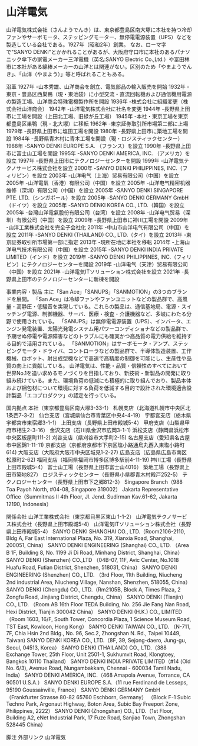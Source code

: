 # 山洋電気

山洋電気株式会社（さんようでんき）は、東京都豊島区南大塚に本社を持つ冷却ファンやサーボモータ、ステッピングモーター、無停電電源装置（UPS）などを製造している会社である。1927年（昭和2年）創業。
なお、ローマ字で"SANYO DENKI"とかかれることがあるが、大阪府守口市に本社のあるパナソニック傘下の家電メーカー三洋電機（英名:SANYO Electric Co.,Ltd.）や富田林市に本社がある綿棒メーカーの山洋とは関連がない。区別のため「やまようでんき」、「山洋（やまよう）」等と呼ばれることもある。

沿革
1927年 -山本秀雄、山洋商会を創立、電気部品の輸入販売を開始
1932年 -東京・豊島区西巣鴨（現・東池袋）に小型交流・直流回転機および通信機用電源の製造工場、山洋商会特殊電機製作所を開設
1936年 -株式会社に組織変更（株式会社山洋商会）
1942年 -山洋電気株式会社に社名を変更
1944年 -長野県上田市に工場を開設（上田北工場、旧緑が丘工場）
1945年 -本社・東京工場を東京都豊島区巣鴨（現・北大塚）に移転
1962年 -東京証券取引所市場第二部に上場
1979年 -長野県上田市に塩田工場を開設
1980年 -長野県上田市に築地工場を開設
1984年 -長野県青木村に青木工場を開設（現・ロジスティックセンター）
1988年 -SANYO DENKI EUROPE S.A. （フランス）を設立
1990年 -長野県上田市に富士山工場を開設
1995年 -SANYO DENKI AMERICA, INC. （アメリカ）を設立
1997年 -長野県上田市にテクノロジーセンターを開設
1999年 -山洋電気テクノサービス株式会社を設立
2000年 -SANYO DENKI PHILIPPINES, INC.（フィリピン）を設立
2003年 -山洋电气（上海）贸易有限公司（中国）を設立
2005年 -山洋電氣（香港）有限公司（中国）を設立
2005年 -山洋电气精密机器维修（深圳）有限公司（中国）を設立
2005年 -SANYO DENKI SINGAPORE PTE. LTD.（シンガポール）を設立
2005年 -SANYO DENKI GERMANY GmbH（ドイツ）を設立
2005年 -SANYO DENKI KOREA CO., LTD.（韓国）を設立
2005年 -台灣山洋電氣股份有限公司（台湾）を設立
2008年 -山洋电气贸易（深圳）有限公司（中国）を設立
2009年 -長野県上田市に神川工場を開設
2009年 -山洋工業株式会社を完全子会社化
2011年 -中山市山洋电气有限公司（中国）を設立
2011年 -SANYO DENKI (THAILAND) CO., LTD.（タイ）を設立
2013年 -東京証券取引所市場第一部に指定
2013年 -現所在地に本社を移転
2014年 -上海山洋电气技术有限公司（中国）を設立
2015年 -SANYO DENKI INDIA PRIVATE LIMITED（インド）を設立
2019年 -SANYO DENKI PHILIPPINES, INC.（フィリピン）にテクノロジーセンターを開設
2019年 -山洋电气（天津）贸易有限公司（中国）を設立
2021年 -山洋電気ITソリューション株式会社を設立
2021年 -長野県上田市のテクノロジーセンターに新棟を開設

事業内容・製品
主に「San Ace」「SANUPS」「SANMOTION」の3つのブランドを展開。
「San Ace」は冷却ファンやファンユニットなどの製品群で、高風量・高静圧・低騒音を実現している。これらの製品は、通信基地局、電源・スイッチング電源、制御機器、サーバ、医療・検査・介護機器など、多岐にわたる分野で使用されている。 
「SANUPS」は無停電電源装置（UPS）、インバータ、エンジン発電装置、太陽光発電システム用パワーコンディショナなどの製品群で、予期せぬ停電や電源障害などのトラブルにも確実かつ高品質の電力供給を維持する目的で活用されている。 
「SANMOTION」はサーボモータ・アンプ、ステッピングモータ・ドライバ、コントローラなどの製品群で、半導体製造装置、工作機械、ロボット、射出成型機などで高速で高精度の制御を可能にし、生産性や品質の向上に貢献している。
山洋電気は、性能・品質・信頼性のすべてにおいて世界No.1を追い求めるモノづくりを目指しており、新技術・新製品の開発に取り組み続けている。また、環境負荷の低減にも積極的に取り組んでおり、製品本体および梱包材について環境に対する負荷を低減する目的で設計された環境適合設計製品「エコプロダクツ」の認定を行っている。

国内拠点
本社（東京都豊島区南大塚3-33-1）
札幌支店（北海道札幌市中央区北1条西7-3-2）
仙台支店（宮城県仙台市青葉区中央4-4-19）
宇都宮支店（栃木県宇都宮市東宿郷3-1-1）
上田支店（長野県上田市殿城5-4）
甲府支店（山梨県甲府市相生2-3-16）
金沢支店（石川県金沢市広岡3-1-1)
浜松支店（静岡県浜松市中央区板屋町111-2)
刈谷支店（県刈谷市大手町2-15)
名古屋支店（愛知県名古屋市中区錦1-11-11)
京都支店（京都府京都市下京区塩小路通烏丸西入東塩小路町 614)
大阪支店（大阪府大阪市中央区城見1-2-27)
広島支店（広島県広島市南区松原町2-62)
福岡支店（福岡県福岡市博多区博多駅前4-11-19)
神川工場（長野県上田市殿城5-4）
富士山工場（長野県上田市富士山4016）
築地工場（長野県上田市築地827）
ロジスティックセンター（長野県小県郡青木村殿戸252-5）
テクノロジーセンター（長野県上田市下之郷812-3）
Singapore Branch（988 Toa Payoh North, #04-08, Singapore 319002）
Jakarta Representative Office（Summitmas II 4th Floor, Jl. Jend. Sudirman Kav.61-62, Jakarta 12190, Indonesia）

関係会社
山洋工業株式会社（東京都目黒区東山 1-1-2）
山洋電気テクノサービス株式会社（長野県上田市殿城5-4）
山洋電気ITソリューション株式会社（長野県上田市殿城5-4）
SANYO DENKI SHANGHAI CO., LTD.（Room2106-2110, Bldg A, Far East International Plaza, No. 319, Xianxia Road, Shanghai, 200051, China）
SANYO DENKI ENGINEERING (Shanghai) CO., LTD.	（Area B 1F, Building 8, No. 1199 Ji Di Road, Minhang District, Shanghai, China）
SANYO DENKI (Shenzhen) CO.,LTD	（04B-07, 11F, Avic Center, No.1018 Huafu Road, Futian District, Shenzhen, 518031, China）
SANYO DENKI ENGINEERING (Shenzhen) CO., LTD.	（3rd Floor, 11th Building, Niucheng 2nd industrial Area, Niucheng Village, Nanshan, Shenzhen, 518055, China）
SANYO DENKI (Chengdu) CO., LTD.（Rm2105B, Block A, Times Plaza, 2 Zongfu Road, Jinjiang District, Chengdu, China）
SANYO DENKI (Tianjin）CO., LTD.	（Room AB 16th Floor TEDA Building, No. 256 Jie Fang Nan Road, Hexi District, Tianjin 300042 China）
SANYO DENKI (H.K.) CO., LIMITED（Room 1603, 16/F, South Tower, Concordia Plaza, 1 Science Museum Road, TST East, Kowloon, Hong Kong）
SANYO DENKI TAIWAN CO., LTD.	（N-711, 7F, Chia Hsin 2nd Bldg., No. 96, Sec.2, Zhongshan N. Rd., Taipei 10449, Taiwan)
SANYO DENKI KOREA CO., LTD.（8F, 39, Sejong-daero, Jung-gu, Seoul, 04513, Korea）
SANYO DENKI (THAILAND) CO., LTD.（388 Exchange Tower, 25th Floor, Unit 2501-1, Sukhumvit Road, Klongtoey, Bangkok 10110 Thailand）
SANYO DENKI INDIA PRIVATE LIMITED（#14 (Old No. 6/3), Avenue Road, Nungambakkam, Chennai - 600034 Tamil Nadu, India）
SANYO DENKI AMERICA, INC.（468 Amapola Avenue, Torrance, CA 90501 U.S.A.）
SANYO DENKI EUROPE S.A.（11 rue Ferdinand de Lesseps, 95190 Goussainville, France）
SANYO DENKI GERMANY GmbH（Frankfurter Strasse 80-82 65760 Eschborn, Germany）
（Block F-1 Subic Techno Park, Argonaut Highway, Boton Area, Subic Bay Freeport Zone, Philippines, 2222）
SANYO DENKI (Zhongshan) CO., LTD.（1st Floor, Building A2, eNet Industrial Park, 17 Fuze Road, Sanjiao Town, Zhongshan 528445 China）

脚注
外部リンク
山洋電気